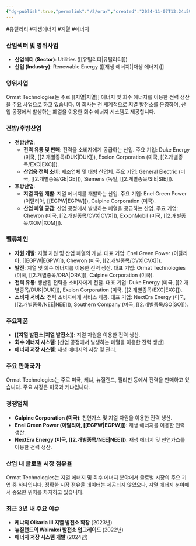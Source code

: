 ```yaml
---
{"dg-publish":true,"permalink":"/2/ora/","created":"2024-11-07T13:24:59.690+09:00","updated":"2025-07-29T21:37:05.026+09:00"}
---
```


#유틸리티 #재생에너지 #지열 #에너지 

### 산업섹터 및 영위사업

- **산업섹터 (Sector)**: Utilities ([[유틸리티\|유틸리티]])
- **산업 (Industry)**: Renewable Energy ([[재생 에너지)\|재생 에너지)]]

### 영위사업

Ormat Technologies는 주로 [[지열\|지열]] 에너지 및 회수 에너지를 이용한 전력 생산을 주요 사업으로 하고 있습니다. 이 회사는 전 세계적으로 지열 발전소를 운영하며, 산업 공정에서 발생하는 폐열을 이용한 회수 에너지 시스템도 제공합니다.

### 전방/후방산업

- **전방산업**:
    - **전력 유통 및 판매**: 전력을 소비자에게 공급하는 산업. 주요 기업: Duke Energy (미국, [[2.개별종목/DUK\|DUK]]), Exelon Corporation (미국, [[2.개별종목/EXC\|EXC]]).
    - **산업용 전력 소비**: 제조업체 및 대형 산업체. 주요 기업: General Electric (미국, [[2.개별종목/GE\|GE]]), Siemens (독일, [[2.개별종목/SIE\|SIE]]).
- **후방산업**:
    - **지열 자원 개발**: 지열 에너지를 개발하는 산업. 주요 기업: Enel Green Power (이탈리아, [[EGPW\|EGPW]]), Calpine Corporation (미국).
    - **산업 폐열 공급**: 산업 공정에서 발생하는 폐열을 공급하는 산업. 주요 기업: Chevron (미국, [[2.개별종목/CVX\|CVX]]), ExxonMobil (미국, [[2.개별종목/XOM\|XOM]]).

### 밸류체인

- **자원 개발**: 지열 자원 및 산업 폐열의 개발. 대표 기업: Enel Green Power (이탈리아, [[EGPW\|EGPW]]), Chevron (미국, [[2.개별종목/CVX\|CVX]]).
- **발전**: 지열 및 회수 에너지를 이용한 전력 생산. 대표 기업: Ormat Technologies (미국, [[2.개별종목/ORA\|ORA]]), Calpine Corporation (미국).
- **전력 유통**: 생산된 전력을 소비자에게 전달. 대표 기업: Duke Energy (미국, [[2.개별종목/DUK\|DUK]]), Exelon Corporation (미국, [[2.개별종목/EXC\|EXC]]).
- **소비자 서비스**: 전력 소비자에게 서비스 제공. 대표 기업: NextEra Energy (미국, [[2.개별종목/NEE\|NEE]]), Southern Company (미국, [[2.개별종목/SO\|SO]]).

### 주요제품

- **[[지열 발전소\|지열 발전소]]**: 지열 자원을 이용한 전력 생산.
- **회수 에너지 시스템**: [산업 공정에서 발생하는 폐열을 이용한 전력 생산].
- **에너지 저장 시스템**: 재생 에너지의 저장 및 관리.

### 주요 판매국가

Ormat Technologies는 주로 미국, 케냐, 뉴질랜드, 필리핀 등에서 전력을 판매하고 있습니다. 주요 시장은 미국과 케냐입니다.

### 경쟁업체

- **Calpine Corporation (미국)**: 천연가스 및 지열 자원을 이용한 전력 생산.
- **Enel Green Power (이탈리아, [[EGPW\|EGPW]])**: 재생 에너지를 이용한 전력 생산.
- **NextEra Energy (미국, [[2.개별종목/NEE\|NEE]])**: 재생 에너지 및 천연가스를 이용한 전력 생산.

### 산업 내 글로벌 시장 점유율

Ormat Technologies는 지열 에너지 및 회수 에너지 분야에서 글로벌 시장의 주요 기업 중 하나입니다. 정확한 시장 점유율 데이터는 제공되지 않았으나, 지열 에너지 분야에서 중요한 위치를 차지하고 있습니다.

### 최근 3년 내 주요 이슈

- **케냐의 Olkaria III 지열 발전소 확장** (2023년)
- **뉴질랜드의 Wairakei 발전소 업그레이드** (2022년)
- **에너지 저장 시스템 개발** (2024년)